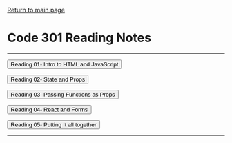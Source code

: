   
[Return to main page](https://KrisDunning.github.io/reading-notes)

# Code 301 Reading Notes  

-----

<Button onClick= "window.location.href='https://krisdunning.github.io/301-Reading-Notes/Read01.html';">Reading 01- Intro to HTML and JavaScript</button>  

<Button onClick= "window.location.href='https://krisdunning.github.io/301-Reading-Notes/Read02.html';">Reading 02- State and Props</button> 

<Button onClick= "window.location.href='https://krisdunning.github.io/301-Reading-Notes/Read03.html';">Reading 03- Passing Functions as Props</button> 

<Button onClick= "window.location.href='https://krisdunning.github.io/301-Reading-Notes/Read04.html';">Reading 04- React and Forms</button> 

<Button onClick= "window.location.href='https://krisdunning.github.io/301-Reading-Notes/Read05.html';">Reading 05- Putting It all together</button> 

-----
